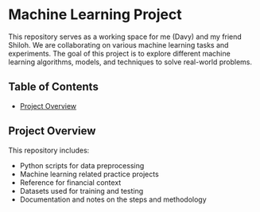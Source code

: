 # Machine Learning Project

This repository serves as a working space for me (Davy) and my friend Shiloh. We are collaborating on various machine learning tasks and experiments. The goal of this project is to explore different machine learning algorithms, models, and techniques to solve real-world problems.

## Table of Contents
- [Project Overview](#project-overview)

## Project Overview
This repository includes:
- Python scripts for data preprocessing
- Machine learning related practice projects
- Reference for financial context
- Datasets used for training and testing
- Documentation and notes on the steps and methodology


